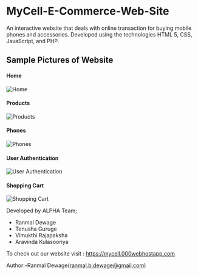 # MyCell-E-Commerce-Web-Site
An interactive website that deals with online transaction for buying mobile phones and accessories.
Developed using the technologies HTML 5, CSS, JavaScript, and PHP.

## Sample Pictures of Website

#### Home
<img src="https://i.ibb.co/JjDTD7n/Screenshot-31.png" alt="Home" border="0">

#### Products
<img src="https://i.ibb.co/6BxWkWB/Screenshot-34.png" alt="Products" border="0">

#### Phones
<img src="https://i.ibb.co/Sts9w9K/Screenshot-35.png" alt="Phones" border="0">

#### User Authentication
<img src="https://i.ibb.co/8rfw8TF/Screenshot-37.png" alt="User Authentication" border="0">

#### Shopping Cart
<img src="https://i.ibb.co/m63qQm9/Screenshot-38.png" alt="Shopping Cart" border="0">


Developed by ALPHA Team;
* Ranmal Dewage
* Tenusha Guruge
* Vimukthi Rajapaksha
* Aravinda Kulasooriya

To check out our website visit : https://mycell.000webhostapp.com

Author:-Ranmal Dewage(ranmal.b.dewage@gmail.com)
